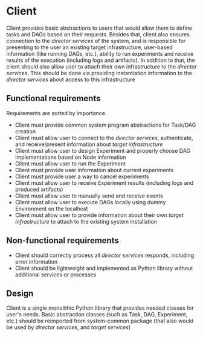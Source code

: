 # Client
Client provides basic abstractions to users that would allow them to define tasks and DAGs based on their requests. Besides that, client also ensures connection to the *director services* of the system, and is responsible for presenting to the user an existing target infrastructure, user-based information (like running DAGs, etc.), ability to run experiments and receive results of the execution (including logs and artifacts). 
In addition to that, the client should also allow user to attach their own infrastructure to the *director services*. This should be done via providing instantiation information to the *director services* about access to this infrastructure

## Functional requirements
Requirements are sorted by importance.
- Client must provide common system program abstractions for Task/DAG creation
- Client must allow user to connect to the *director services*, authenticate, and receive/present information about *target infrastructure*
- Client must allow user to design Experiment and properly choose DAG implementations based on Node information
- Client must allow user to run the Experiment
- Client must provide user information about current experiments
- Client must provide user a way to cancel experiments
- Client must allow user to receive Experiment results (including logs and produced artifacts)
- Client must allow user to manually send and receive events
- Client must allow user to execute DAGs locally using dummy Environment on the localhost
- Client must allow user to provide information about their own *target infrastructure* to attach to the existing system installation
## Non-functional requirements
- Client should correctly process all *director services* responds, including error information
- Client should be lightweight and implemented as Python library without additional services or processes
## Design
Client is a single monolithic Python library that provides needed classes for user's needs. Basic abstraction classes (such as Task, DAG, Experiment, etc.) should be reimported from system-common package (that also would be used by *director services*, and *target services*)